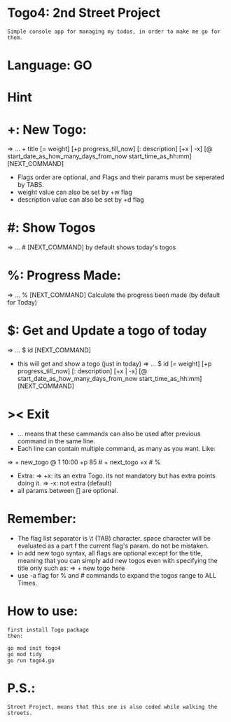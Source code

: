 # Togo4: 2nd Street Project
    Simple console app for managing my todos, in order to make me go for them.
# Language: GO

# Hint
# +: New Togo:
=> ... +   title   [=  weight]    [+p   progress_till_now]   [:   description]    [+x | -x]   [@  start_date_as_how_many_days_from_now    start_time_as_hh:mm]    [NEXT_COMMAND]

*   Flags order are optional, and Flags and their params must be seperated by TABS.
*   weight value can also be set by +w flag
*   description value can also be set by +d flag
# #: Show Togos
=> ...	#	[NEXT_COMMAND]
    by default shows today's togos
# %: Progress Made:
=> ...	%	[NEXT_COMMAND]
    Calculate the progress been made (by default for Today)

# $: Get and Update a togo of today
=> ... $	id	[NEXT_COMMAND]
*	this will get and show a togo (just in today)
=> ... $	id	[=  weight]    [+p   progress_till_now]   [:   description]    [+x | -x]   [@  start_date_as_how_many_days_from_now    start_time_as_hh:mm]    [NEXT_COMMAND]
# ><    Exit

*   ... means that these cammands can also be used after previous command in the same line.
*   Each line can contain multiple command, as many as you want. Like:

=>   +   new_togo    @   1   10:00   +p  85  #  +   next_togo   +x  #   %

*   Extra:
=>        +x: its an extra Togo. its not mandatory but has extra points doing it.
=>        -x: not extra (default)
*   all params between [] are optional.

# Remember:
*   The flag list separator is \t (TAB) character. space character will be evaluated as a part f the current flag's param. do not be mistaken.
*   in add new togo syntax, all flags are optional except for the title, meaning that you can simply add new togos even with specifying the title only such as:
=>  +   new togo here
*   use -a flag for % and # commands to expand the togos range to ALL Times.
# How to use:
    first install Togo package
    then:

    go mod init togo4
    go mod tidy
    go run togo4.go
    
# P.S.:
	Street Project, means that this one is also coded while walking the streets.
